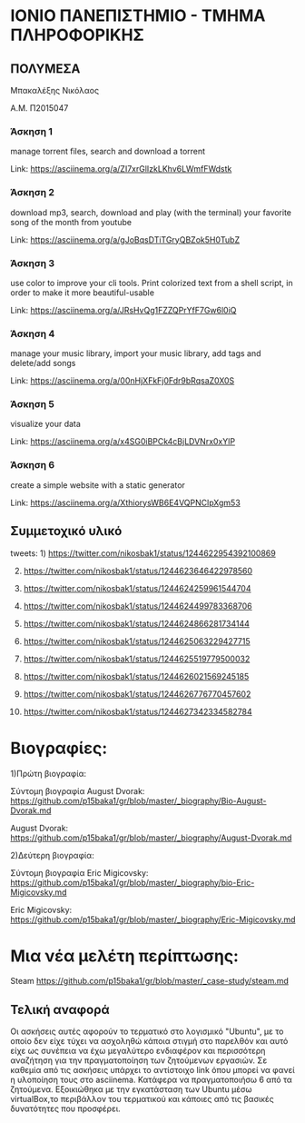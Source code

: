 # ΙΟΝΙΟ ΠΑΝΕΠΙΣΤΗΜΙΟ - ΤΜΗΜΑ ΠΛΗΡΟΦΟΡΙΚΗΣ
## ΠΟΛΥΜΕΣΑ

Μπακαλέξης Νικόλαος

Α.Μ. Π2015047
### Άσκηση 1
manage torrent files, search and download a torrent

 Link: https://asciinema.org/a/ZI7xrGlIzkLKhv6LWmfFWdstk
 
### Άσκηση 2

download mp3, search, download and play (with the terminal) your favorite song of the month from youtube

 Link: https://asciinema.org/a/gJoBqsDTiTGryQBZok5H0TubZ
 
### Άσκηση 3

use color to improve your cli tools. Print colorized text from a shell script, in order to make it more beautiful-usable

 Link: https://asciinema.org/a/JRsHvQg1FZZQPrYfF7Gw6l0iQ
 
 ### Άσκηση 4
 
 manage your music library, import your music library, add tags and delete/add songs
 
  Link: https://asciinema.org/a/00nHjXFkFj0Fdr9bRqsaZ0X0S
  
  ### Άσκηση 5
  
  visualize your data
  
   Link: https://asciinema.org/a/x4SG0iBPCk4cBjLDVNrx0xYlP
   
  ### Άσκηση 6
  
  create a simple website with a static generator
  
   Link: https://asciinema.org/a/XthiorysWB6E4VQPNClpXgm53
   
   ## Συμμετοχικό υλικό
   tweets: 1) https://twitter.com/nikosbak1/status/1244622954392100869
   
   2) https://twitter.com/nikosbak1/status/1244623646422978560
   
   3) https://twitter.com/nikosbak1/status/1244624259961544704
   
   4) https://twitter.com/nikosbak1/status/1244624499783368706
   
   5) https://twitter.com/nikosbak1/status/1244624866281734144
   
   6) https://twitter.com/nikosbak1/status/1244625063229427715
   
   7) https://twitter.com/nikosbak1/status/1244625519779500032
   
   8) https://twitter.com/nikosbak1/status/1244626021569245185
   
   9) https://twitter.com/nikosbak1/status/1244626776770457602
   
   10) https://twitter.com/nikosbak1/status/1244627342334582784
   
   # Βιογραφίες:
1)Πρώτη βιογραφία:

Σύντομη βιογραφία August Dvorak: https://github.com/p15baka1/gr/blob/master/_biography/Bio-August-Dvorak.md

August Dvorak: https://github.com/p15baka1/gr/blob/master/_biography/August-Dvorak.md


2)Δεύτερη βιογραφία:

Σύντομη βιογραφία Eric Migicovsky: https://github.com/p15baka1/gr/blob/master/_biography/bio-Eric-Migicovsky.md

Eric Migicovsky: https://github.com/p15baka1/gr/blob/master/_biography/Eric-Migicovsky.md

# Μια νέα μελέτη περίπτωσης:
Steam https://github.com/p15baka1/gr/blob/master/_case-study/steam.md

## Τελική αναφορά
Οι ασκήσεις αυτές αφορούν το τερματικό στο λογισμικό "Ubuntu", με το οποίο δεν είχε τύχει να ασχοληθώ κάποια στιγμή στο παρελθόν και αυτό είχε ως συνέπεια να έχω μεγαλύτερο ενδιαφέρον και περισσότερη αναζήτηση για την πραγματοποίηση των ζητούμενων εργασιών. Σε καθεμία από τις ασκήσεις υπάρχει το αντίστοιχο link όπου μπορεί να φανεί η υλοποίηση τους στο asciinema. Κατάφερα να πραγματοποιήσω 6 από τα ζητούμενα. Εξοικιώθηκα με την εγκατάσταση των Ubuntu μέσω virtualBox,το περιβάλλον του τερματικού και κάποιες από τις βασικές δυνατότητες που προσφέρει.
